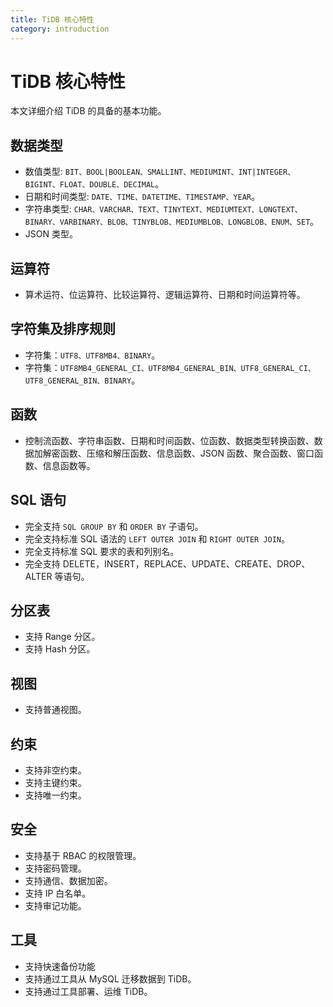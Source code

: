```yaml
---
title: TiDB 核心特性
category: introduction
---
```


# TiDB 核心特性

本文详细介绍 TiDB 的具备的基本功能。

## 数据类型

- 数值类型: `BIT、BOOL|BOOLEAN、SMALLINT、MEDIUMINT、INT|INTEGER、BIGINT、FLOAT、DOUBLE、DECIMAL`。
- 日期和时间类型: `DATE、TIME、DATETIME、TIMESTAMP、YEAR`。
- 字符串类型: `CHAR、VARCHAR、TEXT、TINYTEXT、MEDIUMTEXT、LONGTEXT、BINARY、VARBINARY、BLOB、TINYBLOB、MEDIUMBLOB、LONGBLOB、ENUM、SET`。
- JSON 类型。

## 运算符

- 算术运符、位运算符、比较运算符、逻辑运算符、日期和时间运算符等。

## 字符集及排序规则

- 字符集：`UTF8、UTF8MB4、BINARY`。
- 字符集：`UTF8MB4_GENERAL_CI、UTF8MB4_GENERAL_BIN、UTF8_GENERAL_CI、UTF8_GENERAL_BIN、BINARY`。

## 函数

- 控制流函数、字符串函数、日期和时间函数、位函数、数据类型转换函数、数据加解密函数、压缩和解压函数、信息函数、JSON 函数、聚合函数、窗口函数、信息函数等。

## SQL 语句

- 完全支持 `SQL GROUP BY` 和 `ORDER BY` 子语句。
- 完全支持标准 SQL 语法的 `LEFT OUTER JOIN` 和 `RIGHT OUTER JOIN`。
- 完全支持标准 SQL 要求的表和列别名。
- 完全支持 DELETE，INSERT，REPLACE、UPDATE、CREATE、DROP、ALTER 等语句。

## 分区表
- 支持 Range 分区。
- 支持 Hash 分区。

## 视图
- 支持普通视图。

## 约束
- 支持非空约束。
- 支持主键约束。
- 支持唯一约束。

## 安全
- 支持基于 RBAC 的权限管理。
- 支持密码管理。
- 支持通信、数据加密。
- 支持 IP 白名单。
- 支持审记功能。

## 工具
- 支持快速备份功能
- 支持通过工具从 MySQL 迁移数据到 TiDB。
- 支持通过工具部署、运维 TiDB。
